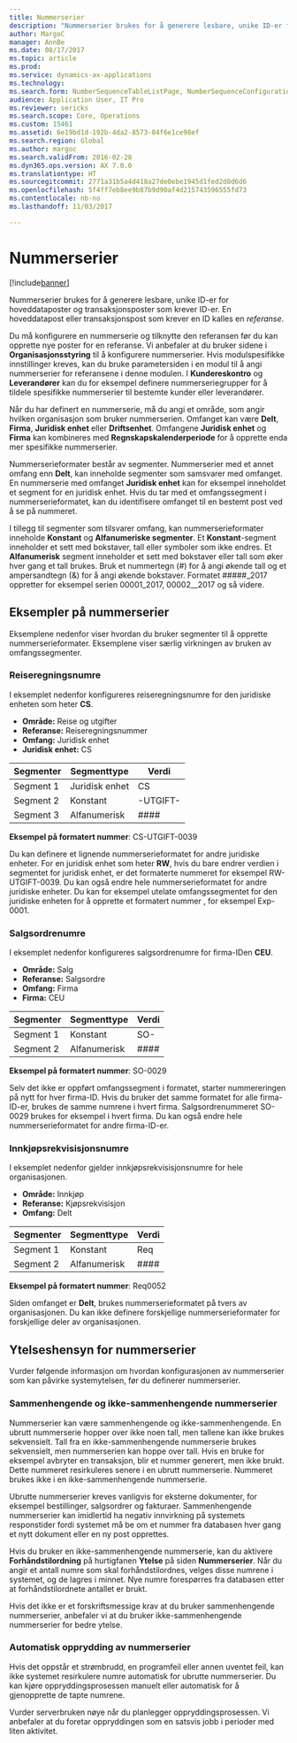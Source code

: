 ```yaml
---
title: Nummerserier
description: "Nummerserier brukes for å generere lesbare, unike ID-er for hoveddataposter og transaksjonsposter som krever ID-er."
author: MargoC
manager: AnnBe
ms.date: 08/17/2017
ms.topic: article
ms.prod: 
ms.service: dynamics-ax-applications
ms.technology: 
ms.search.form: NumberSequenceTableListPage, NumberSequenceConfiguration
audience: Application User, IT Pro
ms.reviewer: sericks
ms.search.scope: Core, Operations
ms.custom: 15461
ms.assetid: 6e19bd1d-192b-4da2-8573-84f6e1ce98ef
ms.search.region: Global
ms.author: margoc
ms.search.validFrom: 2016-02-28
ms.dyn365.ops.version: AX 7.0.0
ms.translationtype: HT
ms.sourcegitcommit: 2771a31b5a4d418a27de0ebe1945d1fed2d8d6d6
ms.openlocfilehash: 5f4ff7eb8ee9b87b9d90af4d215743596555fd73
ms.contentlocale: nb-no
ms.lasthandoff: 11/03/2017

---
```


# <a name="number-sequences"></a>Nummerserier

[!include[banner](../includes/banner.md)]


Nummerserier brukes for å generere lesbare, unike ID-er for hoveddataposter og transaksjonsposter som krever ID-er. En hoveddatapost eller transaksjonspost som krever en ID kalles en *referanse*.

Du må konfigurere en nummerserie og tilknytte den referansen før du kan opprette nye poster for en referanse. Vi anbefaler at du bruker sidene i **Organisasjonsstyring** til å konfigurere nummerserier. Hvis modulspesifikke innstillinger kreves, kan du bruke parametersiden i en modul til å angi nummerserier for referansene i denne modulen. I **Kundereskontro** og **Leverandører** kan du for eksempel definere nummerseriegrupper for å tildele spesifikke nummerserier til bestemte kunder eller leverandører. 

Når du har definert en nummerserie, må du angi et område, som angir hvilken organisasjon som bruker nummerserien. Omfanget kan være **Delt**, **Firma**, **Juridisk enhet** eller **Driftsenhet**. Omfangene **Juridisk enhet** og **Firma** kan kombineres med **Regnskapskalenderperiode** for å opprette enda mer spesifikke nummerserier. 

Nummerserieformater består av segmenter. Nummerserier med et annet omfang enn **Delt**, kan inneholde segmenter som samsvarer med omfanget. En nummerserie med omfanget **Juridisk enhet** kan for eksempel inneholdet et segment for en juridisk enhet. Hvis du tar med et omfangssegment i nummerserieformatet, kan du identifisere omfanget til en bestemt post ved å se på nummeret. 

I tillegg til segmenter som tilsvarer omfang, kan nummerserieformater inneholde **Konstant** og **Alfanumeriske segmenter**. Et **Konstant**-segment inneholder et sett med bokstaver, tall eller symboler som ikke endres. Et **Alfanumerisk** segment inneholder et sett med bokstaver eller tall som øker hver gang et tall brukes. Bruk et nummertegn (\#) for å angi økende tall og et ampersandtegn (&) for å angi økende bokstaver. Formatet \#\#\#\#\#\_2017 oppretter for eksempel serien 00001\_2017, 00002\__2017 og så videre.

<a name="number-sequence-examples"></a>Eksempler på nummerserier
------------------------

Eksemplene nedenfor viser hvordan du bruker segmenter til å opprette nummerserieformater. Eksemplene viser særlig virkningen av bruken av omfangssegmenter.

### <a name="expense-report-numbers"></a>Reiseregningsnumre

I eksemplet nedenfor konfigureres reiseregningsnumre for den juridiske enheten som heter **CS**. 

- **Område:** Reise og utgifter 
- **Referanse:** Reiseregningsnummer 
- **Omfang:** Juridisk enhet 
- **Juridisk enhet:** CS

| Segmenter  | Segmenttype | Verdi     |
|-----------|--------------|-----------|
| Segment 1 | Juridisk enhet | CS        |
| Segment 2 | Konstant     | -UTGIFT- |
| Segment 3 | Alfanumerisk | \#\#\#\#  |

**Eksempel på formatert nummer**: CS-UTGIFT-0039 

Du kan definere et lignende nummerserieformatet for andre juridiske enheter. For en juridisk enhet som heter **RW**, hvis du bare endrer verdien i segmentet for juridisk enhet, er det formaterte nummeret for eksempel RW-UTGIFT-0039. Du kan også endre hele nummerserieformatet for andre juridiske enheter. Du kan for eksempel utelate omfangssegmentet for den juridiske enheten for å opprette et formatert nummer , for eksempel Exp-0001.

### <a name="sales-order-numbers"></a>Salgsordrenumre

I eksemplet nedenfor konfigureres salgsordrenumre for firma-IDen **CEU**. 

- **Område:** Salg 
- **Referanse:** Salgsordre 
- **Omfang:** Firma 
- **Firma:** CEU

| Segmenter  | Segmenttype | Verdi    |
|-----------|--------------|----------|
| Segment 1 | Konstant     | SO-      |
| Segment 2 | Alfanumerisk | \#\#\#\# |

**Eksempel på formatert nummer**: SO-0029 

Selv det ikke er oppført omfangssegment i formatet, starter nummereringen på nytt for hver firma-ID. Hvis du bruker det samme formatet for alle firma-ID-er, brukes de samme numrene i hvert firma. Salgsordrenummeret SO-0029 brukes for eksempel i hvert firma. Du kan også endre hele nummerserieformatet for andre firma-ID-er.

### <a name="purchase-requisition-numbers"></a>Innkjøpsrekvisisjonsnumre

I eksemplet nedenfor gjelder innkjøpsrekvisisjonsnumre for hele organisasjonen. 

- **Område:** Innkjøp 
- **Referanse:** Kjøpsrekvisisjon 
- **Omfang:** Delt

| Segmenter  | Segmenttype | Verdi    |
|-----------|--------------|----------|
| Segment 1 | Konstant     | Req      |
| Segment 2 | Alfanumerisk | \#\#\#\# |

**Eksempel på formatert nummer**: Req0052 

Siden omfanget er **Delt**, brukes nummerserieformatet på tvers av organisasjonen. Du kan ikke definere forskjellige nummerserieformater for forskjellige deler av organisasjonen. 

<a name="performance-considerations-for-number-sequences"></a>Ytelseshensyn for nummerserier
-----------------------------------------------

Vurder følgende informasjon om hvordan konfigurasjonen av nummerserier som kan påvirke systemytelsen, før du definerer nummerserier.

### <a name="continuous-and-non-continuous-number-sequences"></a>Sammenhengende og ikke-sammenhengende nummerserier

Nummerserier kan være sammenhengende og ikke-sammenhengende. En ubrutt nummerserie hopper over ikke noen tall, men tallene kan ikke brukes sekvensielt. Tall fra en ikke-sammenhengende nummerserie brukes sekvensielt, men nummerserien kan hoppe over tall. Hvis en bruke for eksempel avbryter en transaksjon, blir et nummer generert, men ikke brukt. Dette nummeret resirkuleres senere i en ubrutt nummerserie. Nummeret brukes ikke i en ikke-sammenhengende nummerserie. 

Ubrutte nummerserier kreves vanligvis for eksterne dokumenter, for eksempel bestillinger, salgsordrer og fakturaer. Sammenhengende nummerserier kan imidlertid ha negativ innvirkning på systemets responstider fordi systemet må be om et nummer fra databasen hver gang et nytt dokument eller en ny post opprettes. 

Hvis du bruker en ikke-sammenhengende nummerserie, kan du aktivere **Forhåndstilordning** på hurtigfanen **Ytelse** på siden **Nummerserier**. Når du angir et antall numre som skal forhåndstilordnes, velges disse numrene i systemet, og de lagres i minnet. Nye numre forespørres fra databasen etter at forhåndstilordnete antallet er brukt. 

Hvis det ikke er et forskriftsmessige krav at du bruker sammenhengende nummerserier, anbefaler vi at du bruker ikke-sammenhengende nummerserier for bedre ytelse.

### <a name="automatic-cleanup-of-number-sequences"></a>Automatisk opprydding av nummerserier

Hvis det oppstår et strømbrudd, en programfeil eller annen uventet feil, kan ikke systemet resirkulere numre automatisk for ubrutte nummerserier. Du kan kjøre oppryddingsprosessen manuelt eller automatisk for å gjenopprette de tapte numrene. 

Vurder serverbruken nøye når du planlegger oppryddingsprosessen. Vi anbefaler at du foretar oppryddingen som en satsvis jobb i perioder med liten aktivitet.






